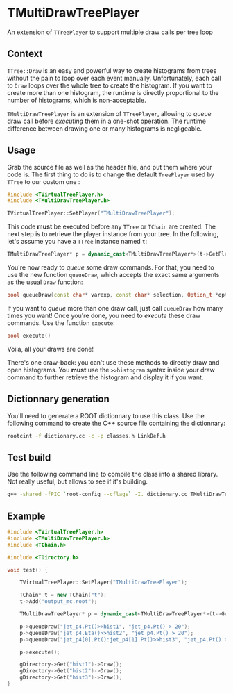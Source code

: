 # TMultiDrawTreePlayer

An extension of ``TTreePlayer`` to support multiple draw calls per tree loop

## Context

``TTree::Draw`` is an easy and powerful way to create histograms from trees without the pain to loop over each event manually. Unfortunately, each call to ``Draw`` loops over the whole tree to create the histogram. If you want to create more than one histogram, the runtime is directly proportional to the number of histograms, which is non-acceptable.

``TMultiDrawTreePlayer`` is an extension of ``TTreePlayer``, allowing to *queue* draw call before *executing* them in a one-shot operation. The runtime difference between drawing one or many histograms is negligeable.

## Usage

Grab the source file as well as the header file, and put them where your code is. The first thing to do is to change the default ``TreePlayer`` used by ``TTree`` to our custom one :

```C++
#include <TVirtualTreePlayer.h>
#include <TMultiDrawTreePlayer.h>

TVirtualTreePlayer::SetPlayer("TMultiDrawTreePlayer");
```

This code **must** be executed before any ``TTree`` or ``TChain`` are created. The next step is to retrieve the player instance from your tree. In the following, let's assume you have a ``TTree`` instance named ``t``:

```C++
TMultiDrawTreePlayer* p = dynamic_cast<TMultiDrawTreePlayer*>(t->GetPlayer());
```

You're now ready to *queue* some draw commands. For that, you need to use the new function ``queueDraw``, which accepts the exact same arguments as the usual ``Draw`` function:

```C++
bool queueDraw(const char* varexp, const char* selection, Option_t *option = "", Long64_t nentries = 1000000000, Long64_t firstentry = 0)
```

If you want to *queue* more than one draw call, just call ``queueDraw`` how many times you want! Once you're done, you need to *execute* these draw commands. Use the function ``execute``:
```C++
bool execute()
```

Voila, all your draws are done!

There's one draw-back: you can't use these methods to directly draw and open histograms. You **must** use the ``>>histogram`` syntax inside your draw command to further retrieve the histogram and display it if you want.

## Dictionnary generation

You'll need to generate a ROOT dictionnary to use this class. Use the following command to create the C++ source file containing the dictionnary:

```bash
rootcint -f dictionary.cc -c -p classes.h LinkDef.h
```

## Test build

Use the following command line to compile the class into a shared library. Not really useful, but allows to see if it's building.

```bash
g++ -shared -fPIC `root-config --cflags` -I. dictionary.cc TMultiDrawTreePlayer.cxx `root-config --ldflags --libs` -lTreePlayer
```

## Example

```C++
#include <TVirtualTreePlayer.h>
#include <TMultiDrawTreePlayer.h>
#include <TChain.h>

#include <TDirectory.h>

void test() {

    TVirtualTreePlayer::SetPlayer("TMultiDrawTreePlayer");

    TChain* t = new TChain("t");
    t->Add("output_mc.root");

    TMultiDrawTreePlayer* p = dynamic_cast<TMultiDrawTreePlayer*>(t->GetPlayer());

    p->queueDraw("jet_p4.Pt()>>hist1", "jet_p4.Pt() > 20");
    p->queueDraw("jet_p4.Eta()>>hist2", "jet_p4.Pt() > 20");
    p->queueDraw("jet_p4[0].Pt():jet_p4[1].Pt()>>hist3", "jet_p4.Pt() > 50");

    p->execute();

    gDirectory->Get("hist1")->Draw();
    gDirectory->Get("hist2")->Draw();
    gDirectory->Get("hist3")->Draw();
}
```
